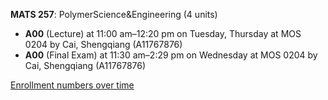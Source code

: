 **MATS 257**: PolymerScience&Engineering (4 units)

- **A00** (Lecture) at 11:00 am–12:20 pm on Tuesday, Thursday at MOS 0204 by Cai, Shengqiang (A11767876)
- **A00** (Final Exam) at 11:30 am–2:29 pm on Wednesday at MOS 0204 by Cai, Shengqiang (A11767876)

[Enrollment numbers over time](./MATS257.tsv)
